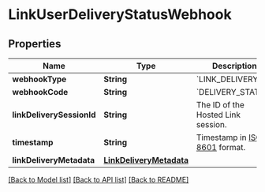 # LinkUserDeliveryStatusWebhook

## Properties
Name | Type | Description | Notes
------------ | ------------- | ------------- | -------------
**webhookType** | **String** | &#x60;LINK_DELIVERY&#x60; | 
**webhookCode** | **String** | &#x60;DELIVERY_STATUS&#x60; | 
**linkDeliverySessionId** | **String** | The ID of the Hosted Link session. | 
**timestamp** | **String** | Timestamp in [ISO 8601](https://wikipedia.org/wiki/ISO_8601) format. | 
**linkDeliveryMetadata** | [**LinkDeliveryMetadata**](LinkDeliveryMetadata.md) |  | 

[[Back to Model list]](../README.md#documentation-for-models) [[Back to API list]](../README.md#documentation-for-api-endpoints) [[Back to README]](../README.md)


